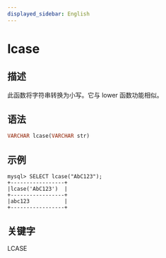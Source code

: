 ```yaml
---
displayed_sidebar: English
---
```


# lcase

## 描述

此函数将字符串转换为小写。它与 lower 函数功能相似。

## 语法

```Haskell
VARCHAR lcase(VARCHAR str)
```

## 示例

```Plain
mysql> SELECT lcase("AbC123");
+-----------------+
|lcase('AbC123')  |
+-----------------+
|abc123           |
+-----------------+
```

## 关键字

LCASE